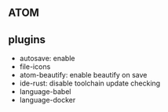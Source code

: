 ## ATOM

## plugins

-   autosave: enable
-   file-icons
-   atom-beautify: enable beautify on save
-   ide-rust: disable toolchain update checking
-   language-babel
-   language-docker
